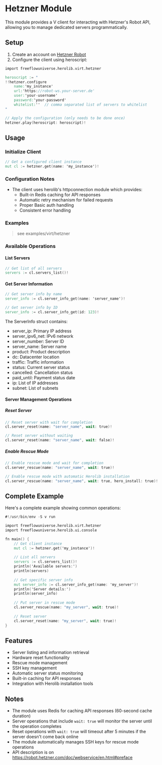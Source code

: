 # Hetzner Module

This module provides a V client for interacting with Hetzner's Robot API, allowing you to manage dedicated servers programmatically.

## Setup

1. Create an account on [Hetzner Robot](https://robot.hetzner.com/preferences/index)
2. Configure the client using heroscript:
```v
import freeflowuniverse.herolib.virt.hetzner

heroscript := "
!!hetzner.configure
    name:'my_instance'
    url:'https://robot-ws.your-server.de'
    user:'your-username'
    password:'your-password'
    whitelist:''  // comma separated list of servers to whitelist
"

// Apply the configuration (only needs to be done once)
hetzner.play(heroscript: heroscript)!
```

## Usage

### Initialize Client
```v
// Get a configured client instance
mut cl := hetzner.get(name: 'my_instance')!
```

### Configuration Notes

- The client uses herolib's httpconnection module which provides:
  - Built-in Redis caching for API responses
  - Automatic retry mechanism for failed requests
  - Proper Basic auth handling
  - Consistent error handling

### Examples

> see examples/virt/hetzner

### Available Operations

#### List Servers
```v
// Get list of all servers
servers := cl.servers_list()!
```

#### Get Server Information
```v
// Get server info by name
server_info := cl.server_info_get(name: 'server_name')!

// Get server info by ID
server_info := cl.server_info_get(id: 123)!
```

The ServerInfo struct contains:
- server_ip: Primary IP address
- server_ipv6_net: IPv6 network
- server_number: Server ID
- server_name: Server name
- product: Product description
- dc: Datacenter location
- traffic: Traffic information
- status: Current server status
- cancelled: Cancellation status
- paid_until: Payment status date
- ip: List of IP addresses
- subnet: List of subnets

#### Server Management Operations

##### Reset Server
```v
// Reset server with wait for completion
cl.server_reset(name: "server_name", wait: true)!

// Reset server without waiting
cl.server_reset(name: "server_name", wait: false)!
```

##### Enable Rescue Mode
```v
// Enable rescue mode and wait for completion
cl.server_rescue(name: "server_name", wait: true)!

// Enable rescue mode with automatic Herolib installation
cl.server_rescue(name: "server_name", wait: true, hero_install: true)!
```

## Complete Example

Here's a complete example showing common operations:

```v
#!/usr/bin/env -S v run

import freeflowuniverse.herolib.virt.hetzner
import freeflowuniverse.herolib.ui.console

fn main() {
    // Get client instance
    mut cl := hetzner.get('my_instance')!
    
    // List all servers
    servers := cl.servers_list()!
    println('Available servers:')
    println(servers)
    
    // Get specific server info
    mut server_info := cl.server_info_get(name: 'my_server')!
    println('Server details:')
    println(server_info)
    
    // Put server in rescue mode
    cl.server_rescue(name: "my_server", wait: true)!
    
    // Reset server
    cl.server_reset(name: "my_server", wait: true)!
}
```

## Features

- Server listing and information retrieval
- Hardware reset functionality
- Rescue mode management
- SSH key management
- Automatic server status monitoring
- Built-in caching for API responses
- Integration with Herolib installation tools

## Notes

- The module uses Redis for caching API responses (60-second cache duration)
- Server operations that include `wait: true` will monitor the server until the operation completes
- Reset operations with `wait: true` will timeout after 5 minutes if the server doesn't come back online
- The module automatically manages SSH keys for rescue mode operations
- API description is on https://robot.hetzner.com/doc/webservice/en.html#preface
